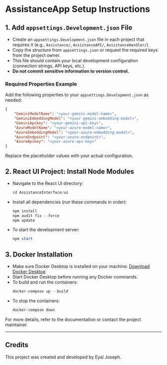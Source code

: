 
# AssistanceApp Setup Instructions


## 1. Add `appsettings.Development.json` File

- Create an `appsettings.Development.json` file in each project that requires it (e.g., `Assistance/`, `AssistanceAPI/`, `AssistanceHandler/`).
- Copy the structure from `appsettings.json` or request the required keys from the project owner.
- This file should contain your local development configuration (connection strings, API keys, etc.).
- **Do not commit sensitive information to version control.**

### Required Properties Example

Add the following properties to your `appsettings.Development.json` as needed:

```json
{
	"GeminiModelName": "<your-gemini-model-name>",
	"GeminiEmbeddingModel": "<your-gemini-embedding-model>",
	"GeminiApikey": "<your-gemini-api-key>",
	"AzureModelName": "<your-azure-model-name>",
	"AzureEmbeddingModel": "<your-azure-embedding-model>",
	"AzureEndpoint": "<your-azure-endpoint>",
	"AzureApikey": "<your-azure-api-key>"
}
```

Replace the placeholder values with your actual configuration.

## 2. React UI Project: Install Node Modules

- Navigate to the React UI directory:
	```powershell
	cd AssistanceInterface/ui
	```
- Install all dependencies (run these commands in order):
	```powershell
	npm install
	npm audit fix --force
	npm update
	```
- To start the development server:
	```powershell
	npm start
	```

## 3. Docker Installation

- Make sure Docker Desktop is installed on your machine: [Download Docker Desktop](https://www.docker.com/products/docker-desktop/)
- Start Docker Desktop before running any Docker commands.
- To build and run the containers:
	```powershell
	docker-compose up --build
	```
- To stop the containers:
	```powershell
	docker-compose down
	```

For more details, refer to the documentation or contact the project maintainer.

---

## Credits

This project was created and developed by Eyal Joseph.

